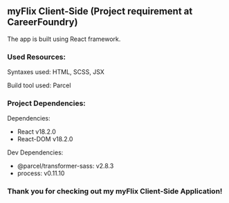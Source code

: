 ## myFlix Client-Side (Project requirement at CareerFoundry)

The app is built using React framework.

### Used Resources:

Syntaxes used: HTML, SCSS, JSX

Build tool used: Parcel

### Project Dependencies:

Dependencies:
  - React v18.2.0
  - React-DOM v18.2.0

Dev Dependencies:
  - @parcel/transformer-sass: v2.8.3
  - process: v0.11.10

### Thank you for checking out my myFlix Client-Side Application!